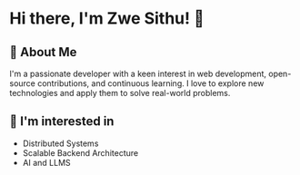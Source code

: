 # Hi there, I'm Zwe Sithu! 👋

## 🚀 About Me

I'm a passionate developer with a keen interest in web development, open-source contributions, and continuous learning. I love to explore new technologies and apply them to solve real-world problems.

## 🎯 I'm interested in

- Distributed Systems  
- Scalable Backend Architecture  
- AI and LLMS 
